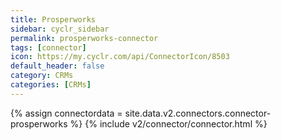 ```yaml
---
title: Prosperworks
sidebar: cyclr_sidebar
permalink: prosperworks-connector
tags: [connector]
icon: https://my.cyclr.com/api/ConnectorIcon/8503
default_header: false
category: CRMs
categories: [CRMs]
---
```

{% assign connectordata = site.data.v2.connectors.connector-prosperworks %}
{% include v2/connector/connector.html %}	